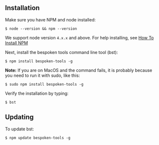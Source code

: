 ## Installation

Make sure you have NPM and node installed:
```
$ node --version && npm --version
```
We support node version `4.x.x` and above.  For help installing, see [How To Install NPM](http://blog.npmjs.org/post/85484771375/how-to-install-npm)


Next, install the bespoken tools command line tool (bst):
```
$ npm install bespoken-tools -g
```
__Note:__ If you are on MacOS and the command fails, it is probably because you need to run it with sudo, like this:
```
$ sudo npm install bespoken-tools -g
```
Verify the installation by typing:
```
$ bst
```

## Updating

To update bst:
```
$ npm update bespoken-tools -g
```
